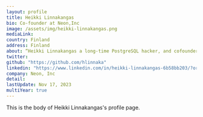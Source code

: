 ```yaml
---
layout: profile
title: Heikki Linnakangas
bio: Co-founder at Neon,Inc
image: /assets/img/heikki-linnakangas.png
mediaLink: 
country: Finland
address: Finland
about: “Heikki Linnakangas a long-time PostgreSQL hacker, and cofounder of Neon. He has authored many features and enhancements in PostgreSQL, mainly around indexing, storage and write-ahead logging."
twitter: 
github: "https://github.com/hlinnaka"
linkedin: "https://www.linkedin.com/in/heikki-linnakangas-6b58bb203/?originalSubdomain=fi"
company: Neon, Inc
detail: 
lastUpdate: Nov 17, 2023
multiYear: true
---
```


This is the body of Heikki Linnakangas's profile page.
